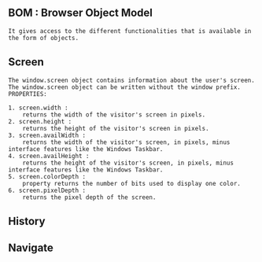 ## BOM : Browser Object Model
    It gives access to the different functionalities that is available in the form of objects.


## Screen
    The window.screen object contains information about the user's screen.
    The window.screen object can be written without the window prefix.
    PROPERTIES:
    
    1. screen.width :
        returns the width of the visitor's screen in pixels.
    2. screen.height : 
        returns the height of the visitor's screen in pixels.
    3. screen.availWidth : 
        returns the width of the visitor's screen, in pixels, minus interface features like the Windows Taskbar.
    4. screen.availHeight : 
        returns the height of the visitor's screen, in pixels, minus interface features like the Windows Taskbar.
    5. screen.colorDepth : 
        property returns the number of bits used to display one color.
    6. screen.pixelDepth : 
        returns the pixel depth of the screen.



## History

## Navigate